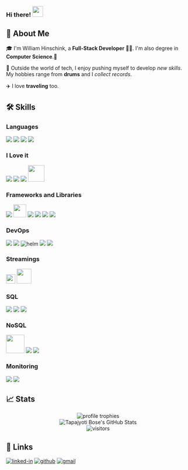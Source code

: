 ### Hi there! <img src="https://media.giphy.com/media/hvRJCLFzcasrR4ia7z/giphy.gif" width="29px" height="29px">

<!--
**WilliamHinschink/WilliamHinschink** is a ✨ _special_ ✨ repository because its `README.md` (this file) appears on your GitHub profile.

Here are some ideas to get you started:

- 🔭 I’m currently working on ...
- 🌱 I’m currently learning ...
- 👯 I’m looking to collaborate on ...
- 🤔 I’m looking for help with ...
- 💬 Ask me about ...
- 📫 How to reach me: ...
- 😄 Pronouns: ...
- ⚡ Fun fact: ...
-->
## 🚀 About Me

🎓 I'm William Hinschink, a **Full-Stack Developer** 👨‍💻. I'm also degree in **Computer Science**.🏅

🥁 Outside the world of tech, I enjoy pushing myself to develop *new skills*. My hobbies range from **drums** and I *collect records*.

✈️ I love **traveling** too.

## 🛠️ Skills

### Languages

<img src="https://img.icons8.com/color/35/000000/java-coffee-cup-logo--v2.png"/> <img src="https://img.icons8.com/color/35/typescript--v2.png"/> <img src="https://img.icons8.com/color/35/000000/html-5--v1.png"/> <img src="https://img.icons8.com/color/35/000000/css3.png"/>

### I Love it

<img src="https://img.icons8.com/color/35/golang.png"/> <img src="https://img.icons8.com/color/35/kotlin.png"/> <img src="https://img.icons8.com/color/35/python.png"/> <img src="https://upload.wikimedia.org/wikipedia/commons/thumb/3/36/Groovy-logo.svg/1200px-Groovy-logo.svg.png" width="45"/>

### Frameworks and Libraries

<img src="https://img.icons8.com/color/35/spring-logo.png"/> <img src="https://seeklogo.com/images/Q/quarkus-logo-C9F006782E-seeklogo.com.png" width="35"/> <img src="https://img.icons8.com/color/35/react-native.png"/> <img src="https://img.icons8.com/fluency/35/flutter.png"/> <img src="https://img.icons8.com/color/35/material-ui.png"/> <img src="https://img.icons8.com/fluency/35/node-js.png"/>

### DevOps

<img src="https://img.icons8.com/color/35/jenkins.png" /> <img src="https://img.icons8.com/color/35/kubernetes.png" /> <img src="https://img.icons8.com/external-bearicons-flat-bearicons/35/external-Helm-navigation-and-maps-bearicons-flat-bearicons.png" alt="helm"/> <img src="https://img.icons8.com/fluency/35/terraform.png"/> <img src="https://img.icons8.com/fluency/512/docker.png"/>

### Streamings

<img src="https://upload.wikimedia.org/wikipedia/commons/thumb/0/05/Apache_kafka.svg/1200px-Apache_kafka.svg.png" width="25"/> <img src="https://cdn.freebiesupply.com/logos/thumbs/2x/rabbitmq-logo.png" width="40"/>

### SQL

<img src="https://img.icons8.com/color/35/oracle-logo.png"/> <img src="https://img.icons8.com/color/35/postgreesql.png"/> <img src="https://img.icons8.com/fluency/35/mysql-logo.png"/>

### NoSQL

<img src="https://download.logo.wine/logo/Apache_Cassandra/Apache_Cassandra-Logo.wine.png" width="50"/> <img src="https://img.icons8.com/color/35/mongodb.png"/> <img src="https://img.icons8.com/color/35/elasticsearch.png"/>

### Monitoring

<img src="https://img.icons8.com/fluency/35/prometheus-app.png"/> <img src="https://img.icons8.com/color/35/grafana.png"/>


## 📈 Stats

<div align="center">
    <img src="https://github-profile-trophy.vercel.app/?username=WilliamHinschink&row=1&column=6&margin-h=8&theme=darkhub&count_private=true&margin-w=15&no-frame=true" alt="profile trophies" />
    <br />
    <img src="https://github-readme-stats.vercel.app/api?username=WilliamHinschink&show_icons=true&hide_border=true" alt="Tapajyoti Bose's GitHub Stats">
    <br />
    <img src="https://visitor-badge.laobi.icu/badge?page_id=WilliamHinschink.WilliamHinschink" alt="visitors">
</div>

## 🔗 Links

[![linked-in](https://img.shields.io/badge/Linked_In-0077B5?style=for-the-badge&logo=LinkedIn&logoColor=white)](https://br.linkedin.com/in/william-hinschink-3bb499105)
[![github](https://img.shields.io/badge/GitHub-000000?style=for-the-badge&logo=GitHub&logoColor=white)](https://github.com/WilliamHinschink)
[![gmail](https://img.shields.io/badge/Gmail-D14836?style=for-the-badge&logo=Gmail&logoColor=white)](mailto:https://github.com/WilliamHinschink)
